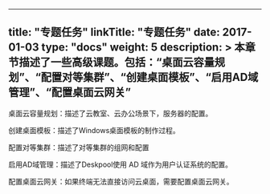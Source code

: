 
---
title: "专题任务"
linkTitle: "专题任务"
date: 2017-01-03
type: "docs"
weight: 5
description: >
  本章节描述了一些高级课题。包括：“桌面云容量规划”、“配置对等集群”、“创建桌面模板”、“启用AD域管理”、“配置桌面云网关”
---

桌面云容量规划：描述了云教室、云办公场景下，服务器的配置。

创建桌面模板：描述了Windows桌面模板的制作过程。

配置对等集群：描述了对等集群的组网和配置

启用AD域管理：描述了Deskpool使用 AD 域作为用户认证系统的配置。

配置桌面云网关：如果终端无法直接访问云桌面，需要配置桌面云网关。


